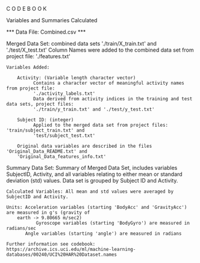 C O D E   B O O K

Variables and Summaries Calculated

*** Data File: Combined.csv ***

Merged Data Set: combined data sets './train/X_train.txt' and './test/X_test.txt' 
	  	 Column Names were added to the combined data set from project file: './features.txt'

	Variables Added:
		
		Activity: (Variable length character vector)
			  Contains a character vector of meaningful activity names from project file: 
			  './activity_labels.txt'
			  Data derived from activity indices in the training and test data sets, project files:
			  './train/y_train.txt' and './test/y_test.txt'
		
		Subject ID: (integer) 
			  Applied to the merged data set from project files:  'train/subject_train.txt' and 
			  'test/subject_test.txt'

		Original data variables are described in the files 'Original_Data_README.txt' and 
		'Original_Data_features_info.txt'

Summary Data Set: Summary of Merged Data Set, includes variables SubjectID, Activity, and all variables
		  relating to either mean or standard deviation (std) values.  Data set is grouped by Subject ID
		  and Activity.

	Calculated Variables: All mean and std values were averaged by SubjectID and Activity.
	
	Units: Acceleration variables (starting 'BodyAcc' and 'GravityAcc') are measured in g's (gravity of
 		earth -> 9.80665 m/sec2)
               Gyroscope variables (starting 'BodyGyro') are measured in radians/sec
	       Angle variables (starting 'angle') are measured in radians	

	Further information see codebook: https://archive.ics.uci.edu/ml/machine-learning-databases/00240/UCI%20HAR%20Dataset.names


